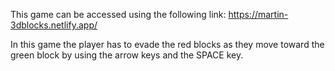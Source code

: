 This game can be accessed using the following link: https://martin-3dblocks.netlify.app/

In this game the player has to evade the red blocks as they move toward the green block by using the arrow keys and the SPACE key.
